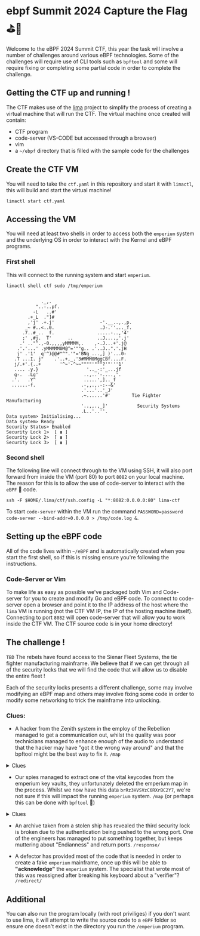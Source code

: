 # ebpf Summit 2024 Capture the Flag ⛳️🐝 

Welcome to the eBPF 2024 Summit CTF, this year the task will involve a number of challenges around various eBPF technologies. Some of the challenges will require use of CLI tools such as `bpftool` and some will require fixing or completing some partial code in order to complete the challenge.

## Getting the CTF up and running !

The CTF makes use of the [lima](https://github.com/lima-vm/lima) project to simplify the process of creating a virtual machine that will run the CTF. The virtual machine once created will contain:

- CTF program
- code-server (VS-CODE but accessed through a browser)
- vim
- a `~/ebpf` directory that is filled with the sample code for the challenges

## Create the CTF VM
You will need to take the `ctf.yaml` in this repository and start it with `limactl`, this will build and start the virtual machine!

`limactl start ctf.yaml`

## Accessing the VM

You will need at least two shells in order to access both the `emperium` system and the underlying OS in order to interact with the Kernel and eBPF programs.

### First shell

This will connect to the running system and start `emperium`.

`limactl shell ctf sudo /tmp/emperium`

```

             ._,.
           "..-..pf.
          -L   ..#'
        .+_L  ."]#
        ,'j' .+.j'                 -'.__..,.,p.
       _~ #..<..0.                 .J-.''..._f.
      .7..#_.. _f.                .....-..,'4'
      ;' ,#j.  T'      ..         ..J....,'.j'
     .' .."^.,-0.,,,,yMMMMM,.    ,-.J...+'.j@
    .'.'...' .yMMMMM0M@^='""g.. .'..J..".'.jH
    j' .'1'  q'^)@@#"^".'"='BNg_...,]_)'...0-
   .T ...I. j"    .'..+,_.'3#MMM0MggCBf....F.
   j/.+'.{..+       '^~'-^~~""""'"""?'"'''1'
   .... .y.}                  '.._-:'_...jf 
   g-.  .Lg'                 ..,..'-....,'.
  .'.   .Y^                  .....',].._f
  ......-f.                 .-,,.,.-:--&'
                            .'...'..'_J'
                            .~......'#'        Tie Fighter Manufacturing   
                            '..,,.,_]'           Security Systems
                            .L..'..''.
Data system> Initialising...
Data system> Ready
Security Status> Enabled
Security Lock 1>  [ ▮ ]
Security Lock 2>  [ ▮ ]
Security Lock 3>  [ ▮ ]
```

### Second shell

The following line will connect through to the VM using SSH, it will also port forward from inside the VM (port 80) to port `8082` on your local machine. The reason for this is to allow the use of code-server to interact with the `eBPF` 🐝 code.

`ssh -F $HOME/.lima/ctf/ssh.config -L "*:8082:0.0.0.0:80" lima-ctf`

To start `code-server` within the VM run the command `PASSWORD=password code-server --bind-addr=0.0.0.0 > /tmp/code.log &`.

## Setting up the eBPF code

All of the code lives within `~/eBPF` and is automatically created when you start the first shell, so if this is missing ensure you're following the instructions.

### Code-Server or Vim

To make life as easy as possible we've packaged both Vim and Code-server for you to create and modify Go and eBPF code. To connect to code-server open a browser and point it to the IP address of the host where the `lima` VM is running (not the CTF VM IP, the IP of the hosting machine itself). Connecting to port `8082` will open code-server that will allow you to work inside the CTF VM. The CTF source code is in your home directory!


## The challenge !

`TBD` 
The rebels have found access to the Sienar Fleet Systems, the tie fighter manufacturing mainframe. We believe that if we can get through all of the security locks that we will find the code that will allow us to disable the entire fleet !

Each of the security locks presents a different challenge, some may involve modifying an eBPF map and others may involve fixing some code in order to modify some networking to trick the mainframe into unlocking.

### Clues:


- A hacker from the Zenith system in the employ of the Rebellion managed to get a communication out, whilst the quality was poor technicians managed to enhance enough of the audio to understand that the hacker may have "got it the wrong way around" and that the bpftool might be the best way to fix it. `/map`

<details>
<summary>Clues</summary>
<details>
<summary>First Clue</summary>
  
  `bpftool` can be used to list all of the maps
<details>
<summary>Second Clue</summary>
  
  `bpftool` can dump the contents of a specific map **ID**
<details>
<summary>Final Clue</summary>
  
  `bpftool` can update the contents of the specific key/value within a map.
</details>
</details>
</details>
</details>

- Our spies managed to extract one of the vital keycodes from the emperium key vaults, they unfortunately deleted the emperium map in the process. Whilst we now have this data `brRz3HVSVzC6RXrBC2Y7`, we're not sure if this will impact the running `emperium` system. `/map` (or perhaps this can be done with `bpftool` 🤔)

<details>
<summary>Clues</summary>
<details>
<summary>First Clue</summary>
  
  Partially completed code should help you achieve this, you'll need to look at an existing map to understand the key/values
<details>
<summary>Second Clue</summary>
  
  An `eBPF` map will only exist as long as a program has a reference too it, otherwise it will be garbage collected.
</details>
</details>
</details>

- An archive taken from a stolen ship has revealed the third security lock is broken due to the authentication being pushed to the wrong port. One of the engineers has managed to put something together, but keeps muttering about "Endianness" and return ports. `/response/`
  
- A defector has provided most of the code that is needed in order to create a fake `emperium` mainframe, once up this will be able to **"acknowledge"** the `emperium` system. The specialist that wrote most of this was reassigned after breaking his keyboard about a "verifier"? `/redirect/`

## Additional

You can also run the program locally (with root priviliges) if you don't want to use lima, it will attempt to write the source code to a `eBPF` folder so ensure one doesn't exist in the directory you run the `/emperium` program.
